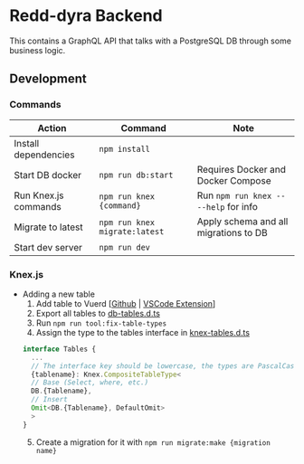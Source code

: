 # Redd-dyra Backend
This contains a GraphQL API that talks with a PostgreSQL DB through some business logic.

## Development
### Commands
| Action | Command | Note |
|-|-|-|
| Install dependencies | `npm install` | |
| Start DB docker | `npm run db:start` | Requires Docker and Docker Compose |
| Run Knex.js commands | `npm run knex {command}` | Run `npm run knex -- --help` for info |
| Migrate to latest | `npm run knex migrate:latest` | Apply schema and all migrations to DB |
| Start dev server | `npm run dev` | |

### Knex.js
- Adding a new table
  1. Add table to Vuerd [[Github](https://github.com/vuerd/vuerd/) | [VSCode Extension](https://marketplace.visualstudio.com/items?itemName=dineug.vuerd-vscode)]
  2. Export all tables to [db-tables.d.ts](backend/src/db/db-tables.d.ts)
  3. Run `npm run tool:fix-table-types`
  4. Assign the type to the tables interface in [knex-tables.d.ts](backend/src/db/knex-tables.d.ts)
    ```ts
    interface Tables {
      ...
      // The interface key should be lowercase, the types are PascalCase
      {tablename}: Knex.CompositeTableType<
      // Base (Select, where, etc.)
      DB.{Tablename},
      // Insert
      Omit<DB.{Tablename}, DefaultOmit>
      >
    }
    ```
  5. Create a migration for it with `npm run migrate:make {migration name}`